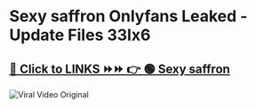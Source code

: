 
 # Sexy saffron Onlyfans Leaked - Update Files 33lx6

## <h2><a href="https://clipsfans.com/Sexy_saffron&ref=git">🔗 Click to LINKS ⏩⏩ 👉 🟢 Sexy saffron </a></h2>

<a href="https://clipsfans.com/Sexy_saffron&ref=git" rel="nofollow" data-target="animated-image.originalLink"><img src="https://i.ibb.co.com/xMMVF88/686577567.gif" alt="Viral Video Original" style="max-width: 100%; display: inline-block;" data-target="animated-image.originalImage"></a>

